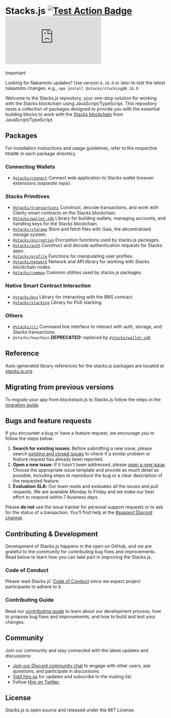 # Stacks.js [![Test Action Badge](https://github.com/hirosystems/stacks.js/actions/workflows/tests.yml/badge.svg)](https://github.com/hirosystems/stacks.js/actions/workflows/tests.yml) [![Monorepo Version Label](https://img.shields.io/github/lerna-json/v/hirosystems/stacks.js?label=monorepo)](https://github.com/hirosystems/stacks.js/tree/main/packages)

> [!IMPORTANT]
> Looking for Nakamoto updates?
> Use version `6.16.0` or later to test the latest nakamoto changes.
> e.g., `npm install @stacks/stacking@6.16.0`

Welcome to the Stacks.js repository, your one-stop solution for working with the Stacks blockchain using JavaScript/TypeScript. This repository nests a collection of packages designed to provide you with the essential building blocks to work with the [Stacks blockchain](https://www.stacks.co/what-is-stacks) from JavaScript/TypeScript.

## Packages

For installation instructions and usage guidelines, refer to the respective `README` in each package directory.

### Connecting Wallets

- [`@stacks/connect`](https://github.com/hirosystems/connect) Connect web application to Stacks wallet browser extensions _(separate repo)_.

### Stacks Primitives

- [`@stacks/transactions`](https://github.com/hirosystems/stacks.js/tree/main/packages/transactions) Construct, decode transactions, and work with Clarity smart contracts on the Stacks blockchain.
- [`@stacks/wallet-sdk`](https://github.com/hirosystems/stacks.js/tree/main/packages/wallet-sdk) Library for building wallets, managing accounts, and handling keys for the Stacks blockchain.
- [`@stacks/storage`](https://github.com/hirosystems/stacks.js/tree/main/packages/storage) Store and fetch files with Gaia, the decentralized storage system.
- [`@stacks/encryption`](https://github.com/hirosystems/stacks.js/tree/main/packages/encryption) Encryption functions used by stacks.js packages.
- [`@stacks/auth`](https://github.com/hirosystems/stacks.js/tree/main/packages/auth) Construct and decode authentication requests for Stacks apps.
- [`@stacks/profile`](https://github.com/hirosystems/stacks.js/tree/main/packages/profile) Functions for manipulating user profiles.
- [`@stacks/network`](https://github.com/hirosystems/stacks.js/tree/main/packages/network) Network and API library for working with Stacks blockchain nodes.
- [`@stacks/common`](https://github.com/hirosystems/stacks.js/tree/main/packages/common) Common utilities used by stacks.js packages.

### Native Smart Contract Interaction

- [`@stacks/bns`](https://github.com/hirosystems/stacks.js/tree/main/packages/bns) Library for interacting with the BNS contract.
- [`@stacks/stacking`](https://github.com/hirosystems/stacks.js/tree/main/packages/stacking) Library for PoX stacking.

### Others

- [`@stacks/cli`](https://github.com/hirosystems/stacks.js/tree/main/packages/cli) Command line interface to interact with auth, storage, and Stacks transactions.
- `@stacks/keychain` _**DEPRECATED:** replaced by [`@stacks/wallet-sdk`](https://github.com/hirosystems/stacks.js/tree/main/packages/wallet-sdk)_

## Reference

Auto-generated library references for the stacks.js packages are located at [stacks.js.org](https://stacks.js.org/).

## Migrating from previous versions

To migrate your app from blockstack.js to Stacks.js follow the steps in the [migration guide](./.github/MIGRATION.md).

## Bugs and feature requests

If you encounter a bug or have a feature request, we encourage you to follow the steps below:

1.  **Search for existing issues:** Before submitting a new issue, please search [existing and closed issues](../../issues) to check if a similar problem or feature request has already been reported.
1.  **Open a new issue:** If it hasn't been addressed, please [open a new issue](../../issues/new/choose). Choose the appropriate issue template and provide as much detail as possible, including steps to reproduce the bug or a clear description of the requested feature.
1.  **Evaluation SLA:** Our team reads and evaluates all the issues and pull requests. We are available Monday to Friday and we make our best effort to respond within 7 business days.

Please **do not** use the issue tracker for personal support requests or to ask for the status of a transaction. You'll find help at the [#support Discord channel](https://discord.com/invite/stacks-621759717756370964).

## Contributing & Development

Development of Stacks.js happens in the open on GitHub, and we are grateful to the community for contributing bug fixes and improvements. Read below to learn how you can take part in improving the Stacks.js.

### Code of Conduct

Please read Stacks.js' [Code of Conduct](https://github.com/hirosystems/stacks.js/blob/main/CODE_OF_CONDUCT.md) since we expect project participants to adhere to it.

### Contributing Guide

Read our [contributing guide](https://github.com/hirosystems/stacks.js/blob/main/.github/CONTRIBUTING.md) to learn about our development process, how to propose bug fixes and improvements, and how to build and test your changes.

## Community

Join our community and stay connected with the latest updates and discussions:

- [Join our Discord community chat](https://discord.com/invite/stacks-621759717756370964) to engage with other users, ask questions, and participate in discussions.
- [Visit hiro.so](https://www.hiro.so/) for updates and subscribe to the mailing list.
- Follow [Hiro on Twitter.](https://twitter.com/hirosystems)

## License

Stacks.js is open source and released under the MIT License.
